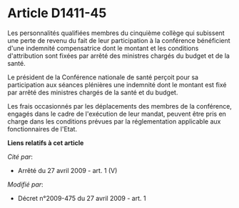 # Article D1411-45

Les personnalités qualifiées membres du cinquième collège qui subissent une perte de revenu du fait de leur participation à
la conférence bénéficient d'une indemnité compensatrice dont le montant et les conditions d'attribution sont fixées par
arrêté des ministres chargés du budget et de la santé.

Le président de la Conférence nationale de santé perçoit pour sa participation aux séances plénières une indemnité dont le
montant est fixé par arrêté des ministres chargés de la santé et du budget. 

Les frais occasionnés par les déplacements des membres de la conférence, engagés dans le cadre de l'exécution de leur mandat,
peuvent être pris en charge dans les conditions prévues par la réglementation applicable aux fonctionnaires de l'Etat.

**Liens relatifs à cet article**

_Cité par_:

  - Arrêté du 27 avril 2009 - art. 1 (V)

_Modifié par_:

  - Décret n°2009-475 du 27 avril 2009 - art. 1
